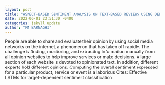 ```yaml
--- 
layout: post 
title: "ASPECT-BASED SENTIMENT ANALYSIS ON TEXT-BASED REVIEWS USING DEEP NEURAL NETWORKS AND EMBEDDING MODELS" 
date: 2022-06-01 23:51:30 -0400 
categories: jekyll update 
author: "PM BARNAGHI" 
--- 
```

People are able to share and evaluate their opinion by using social media networks on the internet, a phenomenon that has taken off rapidly. The challenge is finding, monitoring, and extracting information manually from all opinion websites to help improve services or make decisions. A large section of each website is devoted to opinionated text. In addition, different experts hold different opinions. Computing the overall sentiment expressed for a particular product, service or event is a laborious Cites: Effective LSTMs for target-dependent sentiment classification